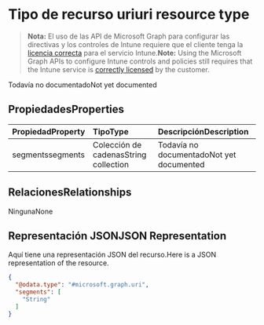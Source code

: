 # <a name="uri-resource-type"></a><span data-ttu-id="3d462-101">Tipo de recurso uri</span><span class="sxs-lookup"><span data-stu-id="3d462-101">uri resource type</span></span>

> <span data-ttu-id="3d462-102">**Nota:** El uso de las API de Microsoft Graph para configurar las directivas y los controles de Intune requiere que el cliente tenga la [licencia correcta](https://go.microsoft.com/fwlink/?linkid=839381) para el servicio Intune.</span><span class="sxs-lookup"><span data-stu-id="3d462-102">**Note:** Using the Microsoft Graph APIs to configure Intune controls and policies still requires that the Intune service is [correctly licensed](https://go.microsoft.com/fwlink/?linkid=839381) by the customer.</span></span>

<span data-ttu-id="3d462-103">Todavía no documentado</span><span class="sxs-lookup"><span data-stu-id="3d462-103">Not yet documented</span></span>
## <a name="properties"></a><span data-ttu-id="3d462-104">Propiedades</span><span class="sxs-lookup"><span data-stu-id="3d462-104">Properties</span></span>
|<span data-ttu-id="3d462-105">Propiedad</span><span class="sxs-lookup"><span data-stu-id="3d462-105">Property</span></span>|<span data-ttu-id="3d462-106">Tipo</span><span class="sxs-lookup"><span data-stu-id="3d462-106">Type</span></span>|<span data-ttu-id="3d462-107">Descripción</span><span class="sxs-lookup"><span data-stu-id="3d462-107">Description</span></span>|
|:---|:---|:---|
|<span data-ttu-id="3d462-108">segments</span><span class="sxs-lookup"><span data-stu-id="3d462-108">segments</span></span>|<span data-ttu-id="3d462-109">Colección de cadenas</span><span class="sxs-lookup"><span data-stu-id="3d462-109">String collection</span></span>|<span data-ttu-id="3d462-110">Todavía no documentado</span><span class="sxs-lookup"><span data-stu-id="3d462-110">Not yet documented</span></span>|

## <a name="relationships"></a><span data-ttu-id="3d462-111">Relaciones</span><span class="sxs-lookup"><span data-stu-id="3d462-111">Relationships</span></span>
<span data-ttu-id="3d462-112">Ninguna</span><span class="sxs-lookup"><span data-stu-id="3d462-112">None</span></span>
## <a name="json-representation"></a><span data-ttu-id="3d462-113">Representación JSON</span><span class="sxs-lookup"><span data-stu-id="3d462-113">JSON Representation</span></span>
<span data-ttu-id="3d462-114">Aquí tiene una representación JSON del recurso.</span><span class="sxs-lookup"><span data-stu-id="3d462-114">Here is a JSON representation of the resource.</span></span>
<!-- {
  "blockType": "resource",
  "keyProperty": "id",
  "@odata.type": "microsoft.graph.uri"
}
-->
``` json
{
  "@odata.type": "#microsoft.graph.uri",
  "segments": [
    "String"
  ]
}
```



